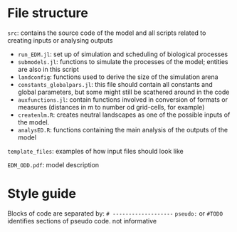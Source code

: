 # File structure
`src`: contains the source code of the model and all scripts related to creating inputs or analysing outputs
- `run_EDM.jl`: set up of simulation and scheduling of biological processes
- `submodels.jl`: functions to simulate the processes of the model; entities are also in this script
- `landconfig`: functions used to derive the size of the simulation arena
- `constants_globalpars.jl`: this file should contain all constants and global parameters, but some might still be scathered around in the code
- `auxfunctions.jl`: contain functions involved in conversion of formats or measures (distances in m to number od grid-cells, for example)
- `createnlm.R`: creates neutral landscapes as one of the possible inputs of the model.
- `analysED.R`: functions containing the main analysis of the outputs of the model

`template_files`: examples of how input files should look like

`EDM_ODD.pdf`: model description

# Style guide
Blocks of code are separated by: `# -------------------`
`pseudo:` or `#TODO` identifies sections of pseudo code. not informative

